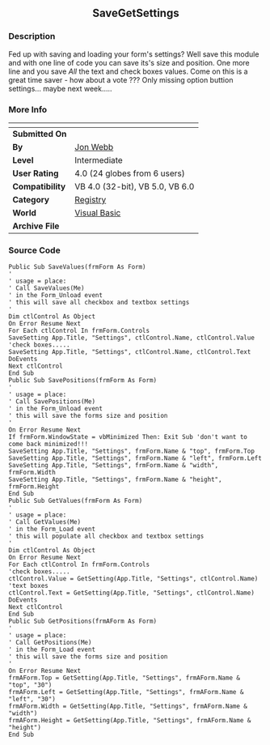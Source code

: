 ﻿<div align="center">

## SaveGetSettings


</div>

### Description

Fed up with saving and loading your form's settings? Well save this module and with one line of code you can save its's size and position. One more line and you save _All_ the text and check boxes values. Come on this is a great time saver - how about a vote ??? Only missing option buttion settings... maybe next week.....
 
### More Info
 


<span>             |<span>
---                |---
**Submitted On**   |
**By**             |[Jon Webb](https://github.com/Planet-Source-Code/PSCIndex/blob/master/ByAuthor/jon-webb.md)
**Level**          |Intermediate
**User Rating**    |4.0 (24 globes from 6 users)
**Compatibility**  |VB 4\.0 \(32\-bit\), VB 5\.0, VB 6\.0
**Category**       |[Registry](https://github.com/Planet-Source-Code/PSCIndex/blob/master/ByCategory/registry__1-36.md)
**World**          |[Visual Basic](https://github.com/Planet-Source-Code/PSCIndex/blob/master/ByWorld/visual-basic.md)
**Archive File**   |[](https://github.com/Planet-Source-Code/jon-webb-savegetsettings__1-31248/archive/master.zip)





### Source Code

```
Public Sub SaveValues(frmForm As Form)
'
' usage = place:
' Call SaveValues(Me)
' in the Form_Unload event
' this will save all checkbox and textbox settings
'
Dim ctlControl As Object
On Error Resume Next
For Each ctlControl In frmForm.Controls
SaveSetting App.Title, "Settings", ctlControl.Name, ctlControl.Value
'check boxes.....
SaveSetting App.Title, "Settings", ctlControl.Name, ctlControl.Text
DoEvents
Next ctlControl
End Sub
Public Sub SavePositions(frmForm As Form)
'
' usage = place:
' Call SavePositions(Me)
' in the Form_Unload event
' this will save the forms size and position
'
On Error Resume Next
If frmForm.WindowState = vbMinimized Then: Exit Sub 'don't want to come back minimized!!!
SaveSetting App.Title, "Settings", frmForm.Name & "top", frmForm.Top
SaveSetting App.Title, "Settings", frmForm.Name & "left", frmForm.Left
SaveSetting App.Title, "Settings", frmForm.Name & "width", frmForm.Width
SaveSetting App.Title, "Settings", frmForm.Name & "height", frmForm.Height
End Sub
Public Sub GetValues(frmForm As Form)
'
' usage = place:
' Call GetValues(Me)
' in the Form_Load event
' this will populate all checkbox and textbox settings
'
Dim ctlControl As Object
On Error Resume Next
For Each ctlControl In frmForm.Controls
'check boxes.....
ctlControl.Value = GetSetting(App.Title, "Settings", ctlControl.Name)
'text boxes
ctlControl.Text = GetSetting(App.Title, "Settings", ctlControl.Name)
DoEvents
Next ctlControl
End Sub
Public Sub GetPositions(frmAForm As Form)
'
' usage = place:
' Call GetPositions(Me)
' in the Form_Load event
' this will save the forms size and position
'
On Error Resume Next
frmAForm.Top = GetSetting(App.Title, "Settings", frmAForm.Name & "top", "30")
frmAForm.Left = GetSetting(App.Title, "Settings", frmAForm.Name & "left", "30")
frmAForm.Width = GetSetting(App.Title, "Settings", frmAForm.Name & "width")
frmAForm.Height = GetSetting(App.Title, "Settings", frmAForm.Name & "height")
End Sub
```

